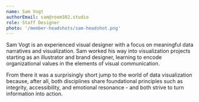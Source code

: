 ```yaml
---
name: Sam Vogt
authorEmail: sam@room302.studio
role: Staff Designer
photo: '/member-headshots/sam-headshot.png'
---
```


Sam Vogt is an experienced visual designer with a focus on meaningful data narratives and visualization. Sam worked his way into visualization projects starting as an illustrator and brand designer, learning to encode organizational values in the elements of visual communication.

From there it was a surprisingly short jump to the world of data visualization because, after all, both disciplines share foundational principles such as integrity, accessibility, and emotional resonance - and both strive to turn information into action.